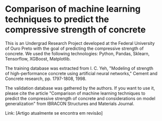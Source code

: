 # Comparison of machine learning techniques to predict the compressive strength of concrete

This is an Undergrad Research Project developed at the Federal University of Ouro Preto with the goal of predicting the compressive strength of concrete. 
We used the following technologies: Python, Pandas, Sklearn, Tensorflow, XGBoost, Matplotlib.

The training database was extracted from I. C. Yeh, "Modeling of strength of high-performance concrete using artificial neural networks," Cement and Concrete research, pp. 1797-1808, 1998.

The validation database was gathered by the authors. If you want to use it, please cite the article "Comparison of machine learning techniques to predict the compressive strength of concrete and considerations on model generalization" from IBRACON Structures and Materials Journal.

Link: [Artigo atualmente se encontra em revisão]
